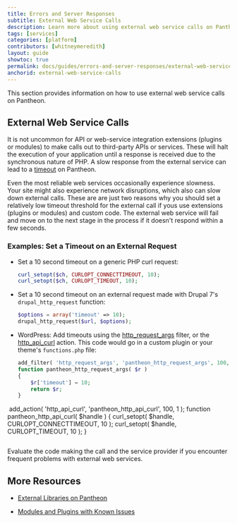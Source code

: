 ```yaml
---
title: Errors and Server Responses
subtitle: External Web Service Calls
description: Learn more about using external web service calls on Pantheon.
tags: [services]
categories: [platform]
contributors: [whitneymeredith]
layout: guide
showtoc: true
permalink: docs/guides/errors-and-server-responses/external-web-service-calls
anchorid: external-web-service-calls
---
```


This section provides information on how to use external web service calls on Pantheon.

## External Web Service Calls

It is not uncommon for API or web-service integration extensions (plugins or modules) to make calls out to third-party APIs or services. These will halt the execution of your application until a response is received due to the synchronous nature of PHP. A slow response from the external service can lead to a [timeout](/timeouts) on Pantheon.

Even the most reliable web services occasionally experience slowness. Your site might also experience network disruptions, which also can slow down external calls. These are are just two reasons why you should set a relatively low timeout threshold for the external call if yous use extensions (plugins or modules) and custom code. The external web service will fail and move on to the next stage in the process if it doesn't respond within a few seconds.

### Examples: Set a Timeout on an External Request

- Set a 10 second timeout on a generic PHP curl request:

   ```php
   curl_setopt($ch, CURLOPT_CONNECTTIMEOUT, 10);
   curl_setopt($ch, CURLOPT_TIMEOUT, 10);
   ```

- Set a 10 second timeout on an external request made with Drupal 7's `drupal_http_request` function:

   ```php
   $options = array('timeout' => 10);
   drupal_http_request($url, $options);
   ```

- WordPress: Add timeouts using the [http_request_args](https://developer.wordpress.org/reference/hooks/http_request_args/) filter, or the [http_api_curl](https://developer.wordpress.org/reference/hooks/http_api_curl/) action. This code would go in a custom plugin or your theme's `functions.php` file:

   ```php
   add_filter( 'http_request_args', 'pantheon_http_request_args', 100, 1 );
   function pantheon_http_request_args( $r )
   {
       $r['timeout'] = 10;
       return $r;
   }
​
   add_action( 'http_api_curl', 'pantheon_http_api_curl', 100, 1 );
   function pantheon_http_api_curl( $handle )
   {
       curl_setopt( $handle, CURLOPT_CONNECTTIMEOUT, 10 );
       curl_setopt( $handle, CURLOPT_TIMEOUT, 10 );
   }
   ```
   ```

Evaluate the code making the call and the service provider if you encounter frequent problems with external web services.

## More Resources

- [External Libraries on Pantheon](/external-libraries)

- [Modules and Plugins with Known Issues](/modules-plugins-known-issues)